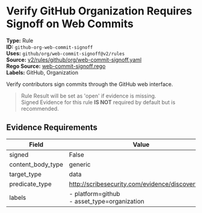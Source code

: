 # Verify GitHub Organization Requires Signoff on Web Commits  
**Type:** Rule  
**ID:** `github-org-web-commit-signoff`  
**Uses:** `github/org/web-commit-signoff@v2/rules`  
**Source:** [v2/rules/github/org/web-commit-signoff.yaml](https://github.com/scribe-public/sample-policies/v2/rules/github/org/web-commit-signoff.yaml)  
**Rego Source:** [web-commit-signoff.rego](https://github.com/scribe-public/sample-policies/v2/rules/github/org/web-commit-signoff.rego)  
**Labels:** GitHub, Organization  

Verify contributors sign commits through the GitHub web interface.

> Rule Result will be set as 'open' if evidence is missing.  
> Signed Evidence for this rule **IS NOT** required by default but is recommended.  

## Evidence Requirements  
| Field | Value |
|-------|-------|
| signed | False |
| content_body_type | generic |
| target_type | data |
| predicate_type | http://scribesecurity.com/evidence/discovery/v0.1 |
| labels | - platform=github<br>- asset_type=organization |

